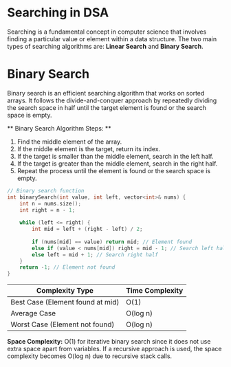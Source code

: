 # Searching in DSA

Searching is a fundamental concept in computer science that involves finding a particular value or element within a data structure. The two main types of searching algorithms are: **Linear Search** and **Binary Search**.

# Binary Search

Binary search is an efficient searching algorithm that works on sorted arrays. It follows the divide-and-conquer approach by repeatedly dividing the search space in half until the target element is found or the search space is empty.

** Binary Search Algorithm Steps: **

1. Find the middle element of the array.
2. If the middle element is the target, return its index.
3. If the target is smaller than the middle element, search in the left half.
4. If the target is greater than the middle element, search in the right half.
5. Repeat the process until the element is found or the search space is empty.

```cpp
// Binary search function
int binarySearch(int value, int left, vector<int>& nums) {
    int n = nums.size();
    int right = n - 1;
    
    while (left <= right) {
        int mid = left + (right - left) / 2;
        
        if (nums[mid] == value) return mid; // Element found
        else if (value < nums[mid]) right = mid - 1; // Search left half
        else left = mid + 1; // Search right half
    }
    return -1; // Element not found
}
````

| Complexity Type                  | Time Complexity |
| -------------------------------- | --------------- |
| Best Case (Element found at mid) | O(1)            |
| Average Case                     | O(log n)        |
| Worst Case (Element not found)   | O(log n)        |

**Space Complexity:** O(1) for iterative binary search since it does not use extra space apart from variables. If a recursive approach is used, the space complexity becomes O(log n) due to recursive stack calls.
